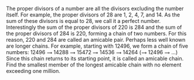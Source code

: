   The proper divisors of a number are all the divisors excluding the number itself. For example, the proper divisors of 28 are 1, 2, 4, 7, and 14. As the sum of these divisors is equal to 28, we call it a perfect number.  Interestingly the sum of the proper divisors of 220 is 284 and the sum of the proper divisors of 284 is 220, forming a chain of two numbers. For this reason, 220 and 284 are called an amicable pair.  Perhaps less well known are longer chains. For example, starting with 12496, we form a chain of five numbers:  12496 <img src='images/symbol_maps.gif' width='15' height='7' alt='&rarr;' border='0' style='vertical-align:middle;' /> 14288 <img src='images/symbol_maps.gif' width='15' height='7' alt='&rarr;' border='0' style='vertical-align:middle;' /> 15472 <img src='images/symbol_maps.gif' width='15' height='7' alt='&rarr;' border='0' style='vertical-align:middle;' /> 14536 <img src='images/symbol_maps.gif' width='15' height='7' alt='&rarr;' border='0' style='vertical-align:middle;' /> 14264 (<img src='images/symbol_maps.gif' width='15' height='7' alt='&rarr;' border='0' style='vertical-align:middle;' /> 12496 <img src='images/symbol_maps.gif' width='15' height='7' alt='&rarr;' border='0' style='vertical-align:middle;' /> ...)  Since this chain returns to its starting point, it is called an amicable chain.  Find the smallest member of the longest amicable chain with no element exceeding one million.    